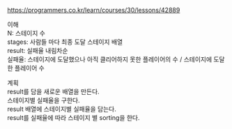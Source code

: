 https://programmers.co.kr/learn/courses/30/lessons/42889


이해  
N: 스테이지 수  
stages: 사람들 마다 최종 도달 스테이지 배열  
result: 실패율 내림차순  
실패율: 스테이지에 도달했으나 아직 클리어하지 못한 플레이어의 수 / 스테이지에 도달한 플레이어 수  

계획  
result를 담을 새로운 배열을 만든다.  
스테이지별 실패율을 구한다.  
result 배열에 스테이지별 실패율을 담는다.  
result를 실패율에 따라 스테이지 별 sorting을 한다.
